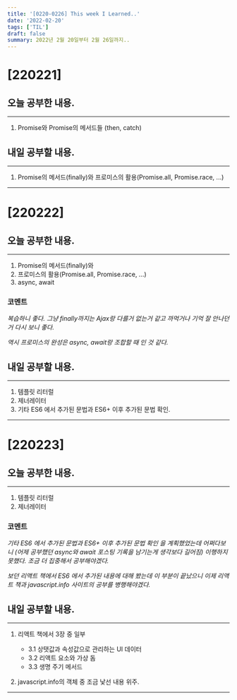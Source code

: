 ```yaml
---
title: '[0220-0226] This week I Learned..'
date: '2022-02-20'
tags: ['TIL']
draft: false
summary: 2022년 2월 20일부터 2월 26일까지..
---
```


# [220221]

## 오늘 공부한 내용.

---

1. Promise와 Promise의 메서드들 (then, catch)

## 내일 공부할 내용.

---

1. Promise의 메서드(finally)와 프로미스의 활용(Promise.all, Promise.race, ...)

---

# [220222]

## 오늘 공부한 내용.

---

1. Promise의 메서드(finally)와
2. 프로미스의 활용(Promise.all, Promise.race, ...)
3. async, await

### 코멘트

_복습하니 좋다. 그냥 finally까지는 Ajax랑 다를거 없는거 같고 까먹거나 기억 잘 안나던거 다시 보니 좋다._

_역시 프로미스의 완성은 async, await랑 조합할 때 인 것 같다._

## 내일 공부할 내용.

---

1. 템플릿 리터럴
2. 제너레이터
3. 기타 ES6 에서 추가된 문법과 ES6+ 이후 추가된 문법 확인.

---

# [220223]

## 오늘 공부한 내용.

---

1. 템플릿 리터럴
2. 제너레이터

### 코멘트

_기타 ES6 에서 추가된 문법과 ES6+ 이후 추가된 문법 확인 을 계획했었는데 어쩌다보니 (어제 공부했던 async와 await 포스팅 기록을 남기는게 생각보다 길어짐) 이행하지 못했다. 조금 더 집중해서 공부해야겠다._

_보던 리액트 책에서 ES6 에서 추가된 내용에 대해 봤는데 이 부분이 끝났으니 이제 리액트 책과 javascript.info 사이트의 공부를 병행해야겠다._

## 내일 공부할 내용.

---

1. 리액트 책에서 3장 중 일부

   - 3.1 상탯값과 속성값으로 관리하는 UI 데이터
   - 3.2 리액트 요소와 가상 돔
   - 3.3 생명 주기 메서드

2. javascript.info의 객체 중 조금 낯선 내용 위주.

---
